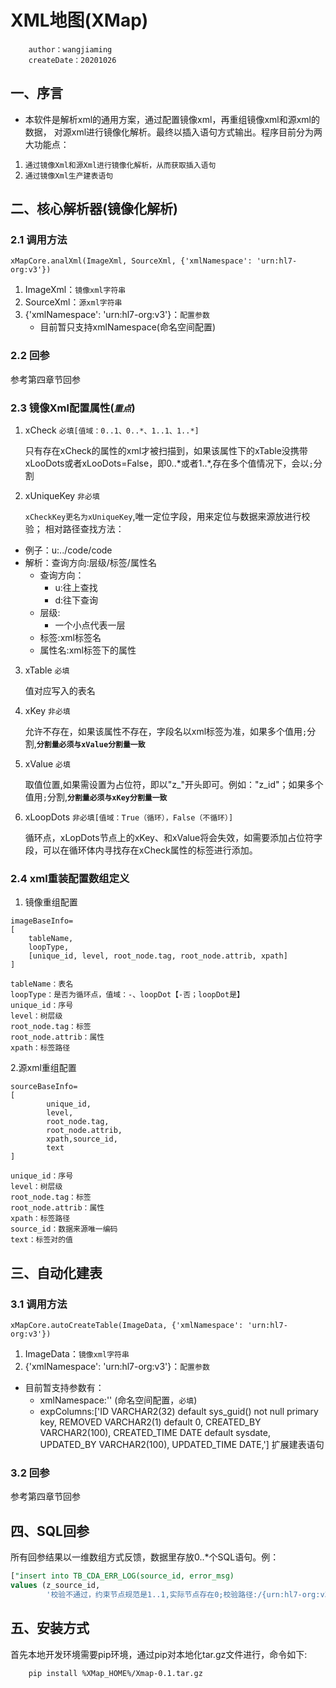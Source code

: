 # XML地图(XMap)
```
    author：wangjiaming
    createDate：20201026
```
    
## 一、序言
- 本软件是解析xml的通用方案，通过配置镜像xml，再重组镜像xml和源xml的数据，
对源xml进行镜像化解析。最终以插入语句方式输出。程序目前分为两大功能点：
1. `通过镜像Xml和源Xml进行镜像化解析，从而获取插入语句`
2. `通过镜像Xml生产建表语句`

## 二、核心解析器(镜像化解析)

### 2.1 调用方法
    xMapCore.analXml(ImageXml, SourceXml, {'xmlNamespace': 'urn:hl7-org:v3'})
1. ImageXml：`镜像xml字符串`
2. SourceXml：`源xml字符串`
3. {'xmlNamespace': 'urn:hl7-org:v3'}：`配置参数`
    - 目前暂只支持xmlNamespace(命名空间配置)
   
### 2.2 回参
参考第四章节回参

### 2.3 镜像Xml配置属性(*`重点`*)
1.  xCheck  `必填[值域：0..1、0..*、1..1、1..*]`

    只有存在xCheck的属性的xml才被扫描到，如果该属性下的xTable没携带xLooDots或者xLooDots=False，即0..\*或者1..\*,存在多个值情况下，会以`;`分割

2. xUniqueKey `非必填`

    `xCheckKey更名为xUniqueKey`,唯一定位字段，用来定位与数据来源放进行校验；
    相对路径查找方法：
- 例子：u:../code/code
- 解析：查询方向:层级/标签/属性名
    - 查询方向：
        - u:往上查找
        - d:往下查询
    - 层级:
        - 一个小点代表一层
    - 标签:xml标签名
    - 属性名:xml标签下的属性
3. xTable   `必填`
        
    值对应写入的表名
    
4. xKey `非必填`
        
    允许不存在，如果该属性不存在，字段名以xml标签为准，如果多个值用`;`分割,**`分割量必须与xValue分割量一致`**
   
5. xValue   `必填`
   
    取值位置,如果需设置为占位符，即以"z_"开头即可。例如："z_id"；如果多个值用`;`分割,**`分割量必须与xKey分割量一致`**

6. xLoopDots    `非必填[值域：True（循环），False（不循环）]`

    循环点，xLopDots节点上的xKey、和xValue将会失效，如需要添加占位符字段，可以在循环体内寻找存在xCheck属性的标签进行添加。
        

### 2.4 xml重装配置数组定义
1. 镜像重组配置
```
imageBaseInfo=
[
    tableName,
    loopType,
    [unique_id, level, root_node.tag, root_node.attrib, xpath]
]
```
        
    tableName：表名
    loopType：是否为循环点，值域：-、loopDot【-否；loopDot是】
    unique_id：序号
    level：树层级
    root_node.tag：标签
    root_node.attrib：属性
    xpath：标签路径

2.源xml重组配置

```
sourceBaseInfo=
[
        unique_id, 
        level, 
        root_node.tag, 
        root_node.attrib, 
        xpath,source_id,
        text
]
```
    
     
    unique_id：序号
    level：树层级
    root_node.tag：标签
    root_node.attrib：属性
    xpath：标签路径
    source_id：数据来源唯一编码
    text：标签对的值

## 三、自动化建表
### 3.1 调用方法
    xMapCore.autoCreateTable(ImageData, {'xmlNamespace': 'urn:hl7-org:v3'})
1. ImageData：`镜像xml字符串`
3. {'xmlNamespace': 'urn:hl7-org:v3'}：`配置参数`
- 目前暂支持参数有：
    - xmlNamespace:''   (命名空间配置，`必填`)
    - expColumns:['ID               VARCHAR2(32) default sys_guid() not null primary key,
    REMOVED          VARCHAR2(1)  default 0,
    CREATED_BY       VARCHAR2(100),
    CREATED_TIME     DATE         default sysdate,
    UPDATED_BY       VARCHAR2(100),
    UPDATED_TIME     DATE,'] 扩展建表语句
### 3.2 回参
参考第四章节回参

## 四、SQL回参
所有回参结果以一维数组方式反馈，数据里存放0..*个SQL语句。例：
```sql
["insert into TB_CDA_ERR_LOG(source_id, error_msg)
values (z_source_id,
        '校验不通过，约束节点规范是1..1,实际节点存在0;校验路径:/{urn:hl7-org:v3}ClinicalDocument/{urn:hl7-org:v3}recordTarget/{urn:hl7-org:v3}patientRole/{urn:hl7-org:v3}id[root=2.16.156.10011.1.19]')]"

```

## 五、安装方式
首先本地开发环境需要pip环境，通过pip对本地化tar.gz文件进行，命令如下:
```
    pip install %XMap_HOME%/Xmap-0.1.tar.gz
```
